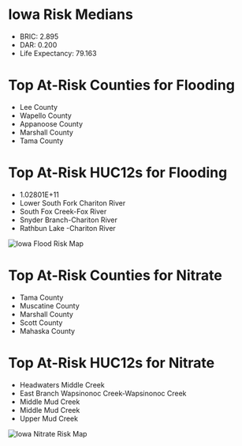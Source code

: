 # Iowa Risk Medians
- BRIC: 2.895
- DAR: 0.200
- Life Expectancy: 79.163 

# Top At-Risk Counties for Flooding
  - Lee County
  - Wapello County
  - Appanoose County
  - Marshall County
  - Tama County

# Top At-Risk HUC12s for Flooding
  - 1.02801E+11
  - Lower South Fork Chariton River
  - South Fox Creek-Fox River
  - Snyder Branch-Chariton River
  - Rathbun Lake -Chariton River

![Iowa Flood Risk Map](https://github.com/Danavh697/Top-5-vulnerable-countiesorHUC12-in-each-state/blob/4ee63147b3896e1ae8cb6fc03a4fb7c115568d8c/Maps/Iowa_Flooding.png)

# Top At-Risk Counties for Nitrate
  - Tama County
  - Muscatine County
  - Marshall County
  - Scott County
  - Mahaska County

# Top At-Risk HUC12s for Nitrate
  - Headwaters Middle Creek
  - East Branch Wapsinonoc Creek-Wapsinonoc Creek
  - Middle Mud Creek
  - Middle Mud Creek
  - Upper Mud Creek

![Iowa Nitrate Risk Map](https://github.com/Danavh697/Top-5-vulnerable-countiesorHUC12-in-each-state/blob/cee4e73481e929677bd57f6963701929615a60b6/Maps/Iowa_Nitrate.png)
